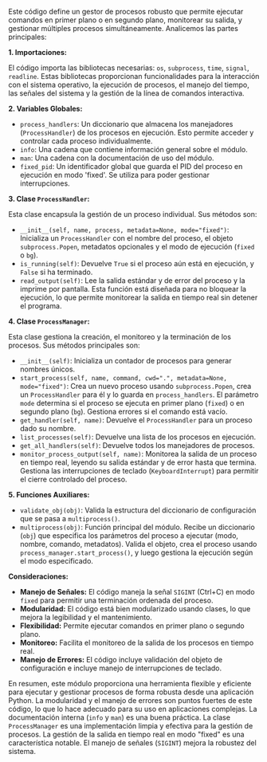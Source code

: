 Este código define un gestor de procesos robusto que permite ejecutar comandos en primer plano o en segundo plano, monitorear su salida, y gestionar múltiples procesos simultáneamente. Analicemos las partes principales:

**1. Importaciones:**

El código importa las bibliotecas necesarias: `os`, `subprocess`, `time`, `signal`, `readline`.  Estas bibliotecas proporcionan funcionalidades para la interacción con el sistema operativo, la ejecución de procesos, el manejo del tiempo, las señales del sistema y la gestión de la línea de comandos interactiva.

**2. Variables Globales:**

* `process_handlers`: Un diccionario que almacena los manejadores (`ProcessHandler`) de los procesos en ejecución.  Esto permite acceder y controlar cada proceso individualmente.
* `info`: Una cadena que contiene información general sobre el módulo.
* `man`: Una cadena con la documentación de uso del módulo.
* `fixed_pid`: Un identificador global que guarda el PID del proceso en ejecución en modo 'fixed'. Se utiliza para poder gestionar interrupciones.

**3. Clase `ProcessHandler`:**

Esta clase encapsula la gestión de un proceso individual.  Sus métodos son:

* `__init__(self, name, process, metadata=None, mode="fixed")`: Inicializa un `ProcessHandler` con el nombre del proceso, el objeto `subprocess.Popen`, metadatos opcionales y el modo de ejecución (`fixed` o `bg`).
* `is_running(self)`:  Devuelve `True` si el proceso aún está en ejecución, y `False` si ha terminado.
* `read_output(self)`: Lee la salida estándar y de error del proceso y la imprime por pantalla.  Esta función está diseñada para no bloquear la ejecución, lo que permite monitorear la salida en tiempo real sin detener el programa.

**4. Clase `ProcessManager`:**

Esta clase gestiona la creación, el monitoreo y la terminación de los procesos.  Sus métodos principales son:

* `__init__(self)`: Inicializa un contador de procesos para generar nombres únicos.
* `start_process(self, name, command, cwd=".", metadata=None, mode="fixed")`:  Crea un nuevo proceso usando `subprocess.Popen`, crea un `ProcessHandler` para él y lo guarda en `process_handlers`.  El parámetro `mode` determina si el proceso se ejecuta en primer plano (`fixed`) o en segundo plano (`bg`).  Gestiona errores si el comando está vacío.
* `get_handler(self, name)`: Devuelve el `ProcessHandler` para un proceso dado su nombre.
* `list_processes(self)`: Devuelve una lista de los procesos en ejecución.
* `get_all_handlers(self)`: Devuelve todos los manejadores de procesos.
* `monitor_process_output(self, name)`: Monitorea la salida de un proceso en tiempo real, leyendo su salida estándar y de error hasta que termina.  Gestiona las interrupciones de teclado (`KeyboardInterrupt`) para permitir el cierre controlado del proceso.

**5. Funciones Auxiliares:**

* `validate_obj(obj)`: Valida la estructura del diccionario de configuración que se pasa a `multiprocess()`.
* `multiprocess(obj)`:  Función principal del módulo. Recibe un diccionario (`obj`) que especifica los parámetros del proceso a ejecutar (modo, nombre, comando, metadatos).  Valida el objeto, crea el proceso usando `process_manager.start_process()`, y luego gestiona la ejecución según el modo especificado.


**Consideraciones:**

* **Manejo de Señales:** El código maneja la señal `SIGINT` (Ctrl+C) en modo `fixed` para permitir una terminación ordenada del proceso.
* **Modularidad:** El código está bien modularizado usando clases, lo que mejora la legibilidad y el mantenimiento.
* **Flexibilidad:** Permite ejecutar comandos en primer plano o segundo plano.
* **Monitoreo:** Facilita el monitoreo de la salida de los procesos en tiempo real.
* **Manejo de Errores:** El código incluye validación del objeto de configuración e incluye manejo de interrupciones de teclado.


En resumen, este módulo proporciona una herramienta flexible y eficiente para ejecutar y gestionar procesos de forma robusta desde una aplicación Python. La modularidad y el manejo de errores son puntos fuertes de este código, lo que lo hace adecuado para su uso en aplicaciones complejas.  La documentación interna (`info` y `man`) es una buena práctica.  La clase `ProcessManager` es una implementación limpia y efectiva para la gestión de procesos.  La gestión de la salida en tiempo real en modo "fixed" es una característica notable.  El manejo de señales (`SIGINT`) mejora la robustez del sistema.
